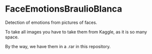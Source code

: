 # FaceEmotionsBraulioBlanca

Detection of emotions from pictures of faces.

To take all images you have to take them from Kaggle, as it is so many space. 

By the way, we have them in a .rar in this repository.
